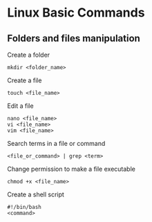 # Linux Basic Commands

## Folders and files manipulation
Create a folder
```
mkdir <folder_name>
```
Create a file
```
touch <file_name>
```
Edit a file
```
nano <file_name>
vi <file_name>
vim <file_name>
```
Search terms in a file or command
```
<file_or_command> | grep <term>
```
Change permission to make a file executable
```
chmod +x <file_name>
```
Create a shell script
```
#!/bin/bash
<command>
```
